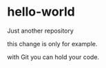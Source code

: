 # hello-world
Just another repository

this change is only for example.

with Git you can hold your code.
